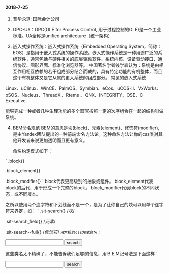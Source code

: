 #### 2018-7-25
1. 普华永道: 国际会计公司

2. OPC-UA：OPC(OLE for Process Control, 用于过程控制的OLE)是一个工业标准。UA全称是unified architecture（统一架构）

3. 嵌入式操作系统：嵌入式操作系统（Embedded Operating System，简称：EOS）是指用于嵌入式系统的操作系统。嵌入式操作系统是一种用途广泛的系统软件，通常包括与硬件相关的底层驱动软件、系统内核、设备驱动接口、通信协议、图形界面、标准化浏览器等。
中国著名学者钱学森认为：系统是由相互作用相互依赖的若干组成部分结合而成的，具有特定功能的有机整体，而且这个有机整体又是它从属的更大系统的组成部分。
常见的嵌入式系统 

Linux、uClinux、WinCE、PalmOS、Symbian、eCos、uCOS-II、VxWorks、pSOS、Nucleus、ThreadX 、Rtems 、QNX、INTEGRITY、OSE、C Executive 

能够完成一种或者几种生理功能的多个器官按照一定的次序组合在一起的结构叫做系统。

4. BEM命名规范
  BEM的意思是块(block)、元素(element)、修饰符(modifier),是由Yandex团队提出的一种前端命名方法论。这种命名方法让你的css类对其他开发者来说更加透明而且更有意义。

   命名约定模式如下：

`
.block{}

.block_element{}

.block_modifier{}
`
block代表更高级别的抽象或组件。
block_element代表block的后代，用于形成一个完整的block。
block_modifier代表block的不同状态，或不同版本。

之所以使用两个连字符和下划线而不是一个，是为了让你自己的块可以用单个连字符来界定，如：
`
  .sit-search{}               /*块*/

  .sit-search_field{}         /*元素*/

  .sit-search--full{}         /*修饰符*/
`
用常规的css方式命名：
`
<form class="sit-search full">
       <input type="text"   class="field">
       <input type="submit"   value="search"   class="button">
</form>
       
这些类名太不精确了，不能告诉我们足够的信息，用ＢＥＭ记号法是下面这样：

<form class="sit-search sit-search－－full">
       <input type="text"   class="sit-search＿field">
       <input type="submit"   value="search"   class="sit-search＿button">
</form>